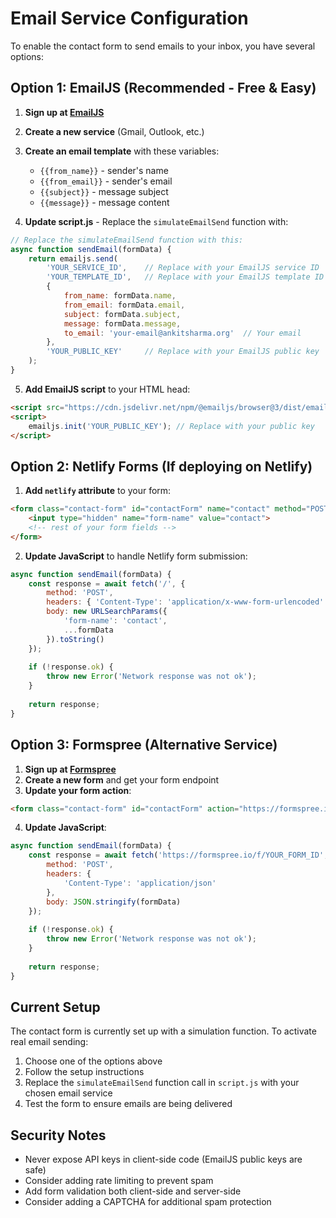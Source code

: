 # Email Service Configuration

To enable the contact form to send emails to your inbox, you have several options:

## Option 1: EmailJS (Recommended - Free & Easy)

1. **Sign up at [EmailJS](https://www.emailjs.com/)**
2. **Create a new service** (Gmail, Outlook, etc.)
3. **Create an email template** with these variables:
   - `{{from_name}}` - sender's name
   - `{{from_email}}` - sender's email
   - `{{subject}}` - message subject
   - `{{message}}` - message content

4. **Update script.js** - Replace the `simulateEmailSend` function with:

```javascript
// Replace the simulateEmailSend function with this:
async function sendEmail(formData) {
    return emailjs.send(
        'YOUR_SERVICE_ID',    // Replace with your EmailJS service ID
        'YOUR_TEMPLATE_ID',   // Replace with your EmailJS template ID
        {
            from_name: formData.name,
            from_email: formData.email,
            subject: formData.subject,
            message: formData.message,
            to_email: 'your-email@ankitsharma.org'  // Your email
        },
        'YOUR_PUBLIC_KEY'     // Replace with your EmailJS public key
    );
}
```

5. **Add EmailJS script** to your HTML head:
```html
<script src="https://cdn.jsdelivr.net/npm/@emailjs/browser@3/dist/email.min.js"></script>
<script>
    emailjs.init('YOUR_PUBLIC_KEY'); // Replace with your public key
</script>
```

## Option 2: Netlify Forms (If deploying on Netlify)

1. **Add `netlify` attribute** to your form:
```html
<form class="contact-form" id="contactForm" name="contact" method="POST" data-netlify="true">
    <input type="hidden" name="form-name" value="contact">
    <!-- rest of your form fields -->
</form>
```

2. **Update JavaScript** to handle Netlify form submission:
```javascript
async function sendEmail(formData) {
    const response = await fetch('/', {
        method: 'POST',
        headers: { 'Content-Type': 'application/x-www-form-urlencoded' },
        body: new URLSearchParams({
            'form-name': 'contact',
            ...formData
        }).toString()
    });
    
    if (!response.ok) {
        throw new Error('Network response was not ok');
    }
    
    return response;
}
```

## Option 3: Formspree (Alternative Service)

1. **Sign up at [Formspree](https://formspree.io/)**
2. **Create a new form** and get your form endpoint
3. **Update your form action**:
```html
<form class="contact-form" id="contactForm" action="https://formspree.io/f/YOUR_FORM_ID" method="POST">
```

4. **Update JavaScript**:
```javascript
async function sendEmail(formData) {
    const response = await fetch('https://formspree.io/f/YOUR_FORM_ID', {
        method: 'POST',
        headers: {
            'Content-Type': 'application/json'
        },
        body: JSON.stringify(formData)
    });
    
    if (!response.ok) {
        throw new Error('Network response was not ok');
    }
    
    return response;
}
```

## Current Setup

The contact form is currently set up with a simulation function. To activate real email sending:

1. Choose one of the options above
2. Follow the setup instructions
3. Replace the `simulateEmailSend` function call in `script.js` with your chosen email service
4. Test the form to ensure emails are being delivered

## Security Notes

- Never expose API keys in client-side code (EmailJS public keys are safe)
- Consider adding rate limiting to prevent spam
- Add form validation both client-side and server-side
- Consider adding a CAPTCHA for additional spam protection
